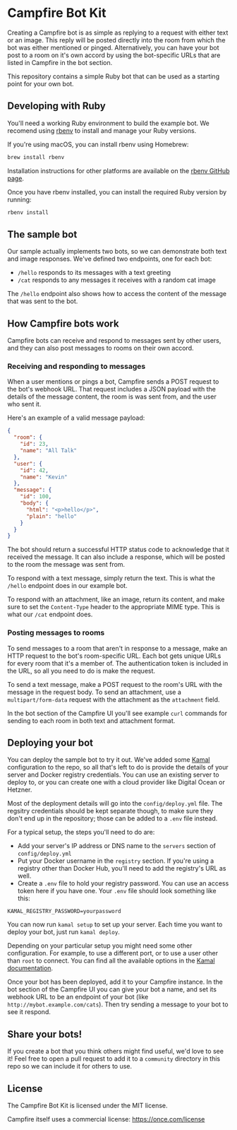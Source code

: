 # Campfire Bot Kit

Creating a Campfire bot is as simple as replying to a request with either text
or an image. This reply will be posted directly into the room from which the bot
was either mentioned or pinged. Alternatively, you can have your bot post to a
room on it's own accord by using the bot-specific URLs that are listed in
Campfire in the bot section.

This repository contains a simple Ruby bot that can be used as a starting point
for your own bot.

## Developing with Ruby

You'll need a working Ruby environment to build the example bot. We recomend
using [rbenv](https://github.com/rbenv/rbenv) to install and manage your Ruby
versions.

If you're using macOS, you can install rbenv using Homebrew:

```sh
brew install rbenv
```

Installation instructions for other platforms are available on the [rbenv GitHub
page](https://github.com/rbenv/rbenv).

Once you have rbenv installed, you can install the required Ruby version by
running:

```sh
rbenv install
```

## The sample bot

Our sample actually implements two bots, so we can demonstrate both text and
image responses. We've defined two endpoints, one for each bot:

- `/hello` responds to its messages with a text greeting
- `/cat` responds to any messages it receives with a random cat image

The `/hello` endpoint also shows how to access the content of the message that
was sent to the bot.

## How Campfire bots work

Campfire bots can receive and respond to messages sent by other users, and they
can also post messages to rooms on their own accord.

### Receiving and responding to messages

When a user mentions or pings a bot, Campfire sends a POST request to the bot's
webhook URL. That request includes a JSON payload with the details of the
message content, the room is was sent from, and the user who sent it.

Here's an example of a valid message payload:

```json
{
  "room": {
    "id": 23,
    "name": "All Talk"
  },
  "user": {
    "id": 42,
    "name": "Kevin"
  },
  "message": {
    "id": 100,
    "body": {
      "html": "<p>hello</p>",
      "plain": "hello"
    }
  }
}
```

The bot should return a successful HTTP status code to acknowledge that it
received the message. It can also include a response, which will be posted to
the room the message was sent from.

To respond with a text message, simply return the text. This is what the
`/hello` endpoint does in our example bot.

To respond with an attachment, like an image, return its content, and make sure
to set the `Content-Type` header to the appropriate MIME type. This is what our
`/cat` endpoint does.

### Posting messages to rooms

To send messages to a room that aren't in response to a message, make an HTTP
request to the bot's room-specific URL.  Each bot gets unique URLs for every
room that it's a member of. The authentication token is included in the URL, so
all you need to do is make the request.

To send a text message, make a POST request to the room's URL with the message
in the request body. To send an attachment, use a `multipart/form-data` request
with the attachment as the `attachment` field.

In the bot section of the Campfire UI you'll see example `curl` commands for
sending to each room in both text and attachment format.

## Deploying your bot

You can deploy the sample bot to try it out. We've added some
[Kamal](https://kamal-deploy.org) configuration to the repo, so all that's left
to do is provide the details of your server and Docker registry credentials. You
can use an existing server to deploy to, or you can create one with a cloud
provider like Digital Ocean or Hetzner.

Most of the deployment details will go into the `config/deploy.yml` file. The
regsitry credentials should be kept separate though, to make sure they don't end
up in the repository; those can be added to a `.env` file instead.

For a typical setup, the steps you'll need to do are:

- Add your server's IP address or DNS name to the `servers` section of `config/deploy.yml`
- Put your Docker username in the `registry` section. If you're using a registry
  other than Docker Hub, you'll need to add the registry's URL as well.
- Create a `.env` file to hold your registry password. You can use an access
  token here if you have one. Your `.env` file should look something like this:

```
KAMAL_REGISTRY_PASSWORD=yourpassword
```

You can now run `kamal setup` to set up your server. Each time you want to
deploy your bot, just run `kamal deploy`.

Depending on your particular setup you might need some other configuration. For
example, to use a different port, or to use a user other than `root` to connect.
You can find all the available options in the
[Kamal documentation](https://kamal-deploy.org/docs/configuration).

Once your bot has been deployed, add it to your Campfire instance. In the bot
section of the Campfire UI you can give your bot a name, and set its webhook URL
to be an endpoint of your bot (like `http://mybot.example.com/cats`). Then try
sending a message to your bot to see it respond.

## Share your bots!

If you create a bot that you think others might find useful, we'd love to see
it! Feel free to open a pull request to add it to a `community` directory in
this repo so we can include it for others to use.

## License

The Campfire Bot Kit is licensed under the MIT license.

Campfire itself uses a commercial license: https://once.com/license
